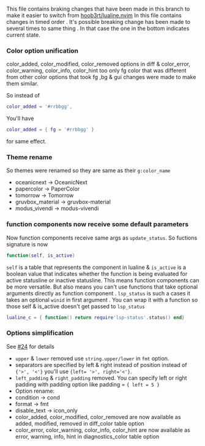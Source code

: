 This file contains braking changes that have been made in this branch to
make it easier to switch from [hoob3rt/lualine.nvim](https://github.com/hoob3rt/lualine.nvim)
In this file contains changes in timed order . It's possible breaking change
has been made to several times to same thing . In that case the one in the
bottom indicates current state.

### Color option unification
color_added, color_modified, color_removed options in diff & color_error,
color_warning, color_info, color_hint too only fg color that was different
from other color options that took fg ,bg & gui changes were made to make
them similar.

So instead of
```lua
color_added = '#rrbbgg',
```
You'll have
```lua
color_added = { fg = '#rrbbgg' }
```
for same effect.

### Theme rename
So themes were renamed so they are same as their `g:color_name`
- oceanicnext      -> OceanicNext
- papercolor       -> PaperColor
- tomorrow         -> Tomorrow
- gruvbox_material -> gruvbox-material
- modus_vivendi    -> modus-vivendi

### function components now receive some default parameters
Now function components receive same args as `update_status`. So fuctions
signature is now
```lua
function(self, is_active)
```
`self` is a table that represents the component in lualine & `is_active` is
a boolean value that indicates whether the function is being evaluated
for active statusline or inactive statusline. This means function components
can be more versatile. But also means you can't use functions that take
optional arguments directly as function component . `lsp_status` is such
a cases it takes an optional `winid` in first argument .
You can wrap it with a function so those self & is_active doesn't
get passed to `lsp_status`
```lua
lualine_c = { function() return require'lsp-status'.status() end}
```

### Options simplification
See [#24](https://github.com/shadmansaleh/lualine.nvim/pull/24) for details
- `upper` & `lower` removed use `string.upper/lower` in `fmt` option.
- separators are specified by left & right instead of position
  instead of `{'>', '<'}` you'll use `{left= '>', right='<'}`.
- `left_padding` & `right_padding` removed. You can specify left or right
  padding with padding option like padding = `{ left = 5 }`
- Option rename:
 - condition -> cond
 - format -> fmt
 - disable_text -> icon_only
- color_added, color_modified, color_removed are now available as added,
modified, removed in diff_color table option
- color_error, color_warning, color_info, color_hint are now available
as error, warning, info, hint in diagnostics_color table option
